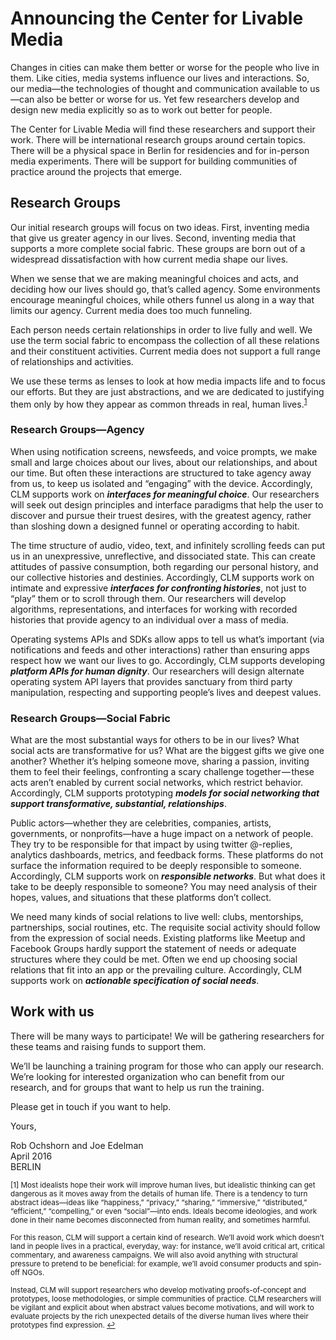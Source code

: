 # Announcing the Center for Livable Media

Changes in cities can make them better or worse for the people who live in them. Like cities, media systems influence our lives and interactions. So, our media—the technologies of thought and communication available to us—can also be better or worse for us. Yet few researchers develop and design new media explicitly so as to work out better for people.

The Center for Livable Media will find these researchers and support their work. There will be international research groups around certain topics. There will be a physical space in Berlin for residencies and for in-person media experiments. There will be support for building communities of practice around the projects that emerge.


## Research Groups

Our initial research groups will focus on two ideas. First, inventing media that give us greater agency in our lives. Second, inventing media that supports a more complete social fabric. These groups are born out of a widespread dissatisfaction with how current media shape our lives.

When we sense that we are making meaningful choices and acts, and deciding how our lives should go, that’s called agency. Some environments encourage meaningful choices, while others funnel us along in a way that limits our agency. Current media does too much funneling.

Each person needs certain relationships in order to live fully and well. We use the term social fabric to encompass the collection of all these relations and their constituent activities. Current media does not support a full range of relationships and activities.

We use these terms as lenses to look at how media impacts life and to focus our efforts. But they are just abstractions, and we are dedicated to justifying them only by how they appear as common threads in real, human lives<a name="text">.</a><sup>[1](#abstraction)</sup>


### Research Groups—Agency

When using notification screens, newsfeeds, and voice prompts, we make small and large choices about our lives, about our relationships, and about our time. But often these interactions are structured to take agency away from us, to keep us isolated and “engaging” with the device. Accordingly, CLM supports work on ***interfaces for meaningful choice***. Our researchers will seek out design principles and interface paradigms that help the user to discover and pursue their truest desires, with the greatest agency, rather than sloshing down a designed funnel or operating according to habit.

The time structure of audio, video, text, and infinitely scrolling feeds can put us in an unexpressive, unreflective, and dissociated state. This can create attitudes of passive consumption, both regarding our personal history, and our collective histories and destinies. Accordingly, CLM supports work on intimate and expressive ***interfaces for confronting histories***, not just to “play” them or to scroll through them. Our researchers will develop algorithms, representations, and interfaces for working with recorded histories that provide agency to an individual over a mass of media.

Operating systems APIs and SDKs allow apps to tell us what’s important (via notifications and feeds and other interactions) rather than ensuring apps respect how we want our lives to go. Accordingly, CLM supports developing ***platform APIs for human dignity***. Our researchers will design alternate operating system API layers that provides sanctuary from third party manipulation, respecting and supporting people’s lives and deepest values.


### Research Groups—Social Fabric

What are the most substantial ways for others to be in our lives? What social acts are transformative for us? What are the biggest gifts we give one another? Whether it’s helping someone move, sharing a passion, inviting them to feel their feelings, confronting a scary challenge together — these acts aren’t enabled by current social networks, which restrict behavior. Accordingly, CLM supports prototyping ***models for social networking that support transformative, substantial, relationships***.

Public actors—whether they are celebrities, companies, artists, governments, or nonprofits—have a huge impact on a network of people. They try to be responsible for that impact by using twitter @-replies, analytics dashboards, metrics, and feedback forms. These platforms do not surface the information required to be deeply responsible to someone. Accordingly, CLM supports work on ***responsible networks***. But what does it take to be deeply responsible to someone? You may need analysis of their hopes, values, and situations that these platforms don’t collect.

We need many kinds of social relations to live well: clubs, mentorships, partnerships, social routines, etc. The requisite social activity should follow from the expression of social needs. Existing platforms like Meetup and Facebook Groups hardly support the statement of needs or adequate structures where they could be met. Often we end up choosing social relations that fit into an app or the prevailing culture. Accordingly, CLM supports work on ***actionable specification of social needs***.


## Work with us

There will be many ways to participate!  We will be gathering researchers for these teams and raising funds to support them.

We’ll be launching a training program for those who can apply our research. We’re looking for interested organization who can benefit from our research, and for groups that want to help us run the training.

Please get in touch if you want to help.

Yours,

Rob Ochshorn and Joe Edelman  
April 2016  
BERLIN


<sub><a name="abstraction">[1]</a> Most idealists hope their work will improve human lives, but idealistic thinking can get dangerous as it moves away from the details of human life. There is a tendency to turn abstract ideas—ideas like “happiness,” “privacy,” “sharing,” “immersive,” “distributed,” “efficient,” “compelling,” or even “social”—into ends. Ideals become ideologies, and work done in their name becomes disconnected from human reality, and sometimes harmful.</sub>

<sub>For this reason, CLM will support a certain kind of research. We’ll avoid work which doesn’t land in people lives in a practical, everyday, way: for instance, we’ll avoid critical art, critical commentary, and awareness campaigns. We will also avoid anything with structural pressure to pretend to be beneficial: for example, we’ll avoid consumer products and spin-off NGOs.</sub>

<sub>Instead, CLM will support researchers who develop motivating proofs-of-concept and prototypes, loose methodologies, or simple communities of practice. CLM researchers will be vigilant and explicit about when abstract values become motivations, and will work to evaluate projects by the rich unexpected details of the diverse human lives where their prototypes find expression. [↩](#text) </sub>
